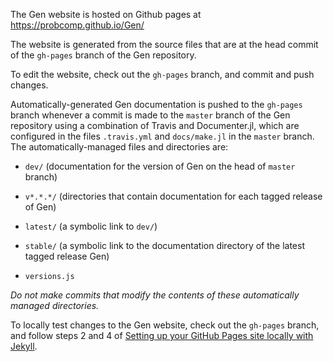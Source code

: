 The Gen website is hosted on Github pages at https://probcomp.github.io/Gen/

The website is generated from the source files that are at the head commit of the `gh-pages` branch of the Gen repository.

To edit the website, check out the `gh-pages` branch, and commit and push changes.

Automatically-generated Gen documentation is pushed to the `gh-pages` branch whenever a commit is made to the `master` branch of the Gen repository using a combination of Travis and Documenter.jl, which are configured in the files `.travis.yml` and `docs/make.jl` in the `master` branch.
The automatically-managed files and directories are:

- `dev/` (documentation for the version of Gen on the head of `master` branch)

- `v*.*.*/` (directories that contain documentation for each tagged release of Gen)

- `latest/` (a symbolic link to `dev/`)

- `stable/` (a symbolic link to the documentation directory of the latest tagged release Gen)

- `versions.js`

*Do not make commits that modify the contents of these automatically managed directories.*

To locally test changes to the Gen website, check out the `gh-pages` branch, and follow steps 2 and 4 of [Setting up your GitHub Pages site locally with Jekyll](https://help.github.com/en/articles/setting-up-your-github-pages-site-locally-with-jekyll).
